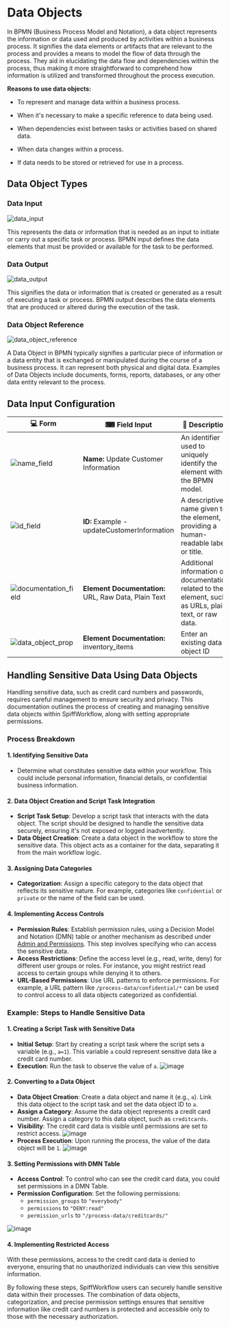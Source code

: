 # Data Objects

In BPMN (Business Process Model and Notation), a data object represents the information or data used and produced by activities within a business process.
It signifies the data elements or artifacts that are relevant to the process and provides a means to model the flow of data through the process.
They aid in elucidating the data flow and dependencies within the process, thus making it more straightforward to comprehend how information is utilized and transformed throughout the process execution.

**Reasons to use data objects:**

- To represent and manage data within a business process.

- When it's necessary to make a specific reference to data being used.

- When dependencies exist between tasks or activities based on shared data.

- When data changes within a process.

- If data needs to be stored or retrieved for use in a process.

## Data Object Types

### Data Input

![data_input](/images/data_input.png)

This represents the data or information that is needed as an input to initiate or carry out a specific task or process.
BPMN input defines the data elements that must be provided or available for the task to be performed.

### Data Output

![data_output](/images/data_output.png)

This signifies the data or information that is created or generated as a result of executing a task or process.
BPMN output describes the data elements that are produced or altered during the execution of the task.

### Data Object Reference

![data_object_reference](/images/data_object_reference.png)

A Data Object in BPMN typically signifies a particular piece of information or a data entity that is exchanged or manipulated during the course of a business process.
It can represent both physical and digital data.
Examples of Data Objects include documents, forms, reports, databases, or any other data entity relevant to the process.

## Data Input Configuration

| 💻 Form                                                 | ⌨ Field Input                                       | 📝 Description                                                                                         |
| ------------------------------------------------------- | ---------------------------------------------------- | ------------------------------------------------------------------------------------------------------ |
| ![name_field](/images/name_field.png)                   | **Name:** Update Customer Information                | An identifier used to uniquely identify the element within the BPMN model.                             |
| ![id_field](/images/id_field.png)                       | **ID:** Example - updateCustomerInformation          | A descriptive name given to the element, providing a human-readable label or title.                    |
| ![documentation_field](/images/documentation_field.png) | **Element Documentation:** URL, Raw Data, Plain Text | Additional information or documentation related to the element, such as URLs, plain text, or raw data. |
| ![data_object_prop](/images/data_object_prop.png)       | **Element Documentation:** inventory_items           | Enter an existing data object ID                                                                       |

## Handling Sensitive Data Using Data Objects

Handling sensitive data, such as credit card numbers and passwords, requires careful management to ensure security and privacy.
This documentation outlines the process of creating and managing sensitive data objects within SpiffWorkflow, along with setting appropriate permissions.

### Process Breakdown

#### 1. Identifying Sensitive Data

- Determine what constitutes sensitive data within your workflow.
  This could include personal information, financial details, or confidential business information.

#### 2. Data Object Creation and Script Task Integration

- **Script Task Setup**: Develop a script task that interacts with the data object.
  The script should be designed to handle the sensitive data securely, ensuring it's not exposed or logged inadvertently.
- **Data Object Creation**: Create a data object in the workflow to store the sensitive data.
  This object acts as a container for the data, separating it from the main workflow logic.

#### 3. Assigning Data Categories

- **Categorization**: Assign a specific category to the data object that reflects its sensitive nature.
  For example, categories like `confidential` or `private` or the name of the field can be used.

#### 4. Implementing Access Controls

- **Permission Rules**: Establish permission rules, using a Decision Model and Notation (DMN) table or another mechanism as described under [Admin and Permissions](/how_to_guides/deployment/manage_permissions).
  This step involves specifying who can access the sensitive data.
- **Access Restrictions**: Define the access level (e.g., read, write, deny) for different user groups or roles.
  For instance, you might restrict read access to certain groups while denying it to others.
- **URL-Based Permissions**: Use URL patterns to enforce permissions.
  For example, a URL pattern like `/process-data/confidential/*` can be used to control access to all data objects categorized as confidential.

### Example: Steps to Handle Sensitive Data

#### 1. Creating a Script Task with Sensitive Data

- **Initial Setup**: Start by creating a script task where the script sets a variable (e.g., `a=1`).
  This variable `a` could represent sensitive data like a credit card number.
- **Execution**: Run the task to observe the value of `a`.
  ![image](/images/private_data_object.png)

#### 2. Converting to a Data Object

- **Data Object Creation**: Create a data object and name it (e.g., `a`).
  Link this data object to the script task and set the data object ID to `a`.
- **Assign a Category**: Assume the data object represents a credit card number.
  Assign a category to this data object, such as `creditcards`.
- **Visibility**: The credit card data is visible until permissions are set to restrict access.
  ![image](/images/category.png)
- **Process Execution**: Upon running the process, the value of the data object will be `1`.
  ![image](/images/sensitive_value.png)

#### 3. Setting Permissions with DMN Table

- **Access Control**: To control who can see the credit card data, you could set permissions in a DMN Table.
- **Permission Configuration**: Set the following permissions:
  - `permission_groups` to `"everybody"`
  - `permissions` to `"DENY:read"`
  - `permission_urls` to `"/process-data/creditcards/"`

![image](/images/setting_permissions.png)

#### 4. Implementing Restricted Access

With these permissions, access to the credit card data is denied to everyone, ensuring that no unauthorized individuals can view this sensitive information.

By following these steps, SpiffWorkflow users can securely handle sensitive data within their processes.
The combination of data objects, categorization, and precise permission settings ensures that sensitive information like credit card numbers is protected and accessible only to those with the necessary authorization.

